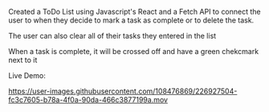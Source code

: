Created a ToDo List using Javascript's React and a Fetch API to connect the user to when they decide to mark a task as complete or to delete the task.

The user can also clear all of their tasks they entered in the list

When a task is complete, it will be crossed off and have a green chekcmark next to it


Live Demo:


https://user-images.githubusercontent.com/108476869/226927504-fc3c7605-b78a-4f0a-90da-466c3877199a.mov


